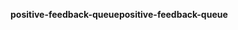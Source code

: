 <span data-ttu-id="d3413-101">**positive-feedback-queue**</span><span class="sxs-lookup"><span data-stu-id="d3413-101">**positive-feedback-queue**</span></span>